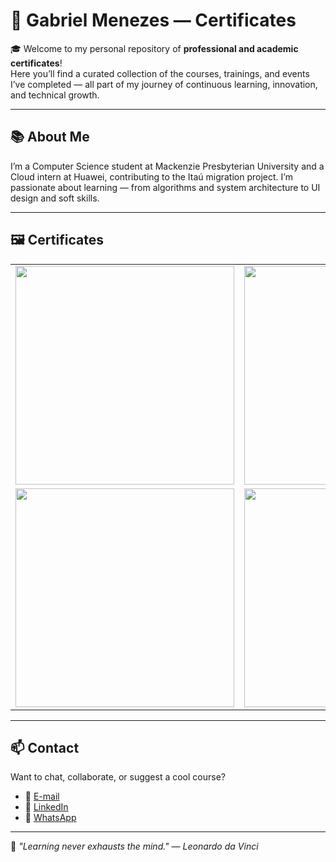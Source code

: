 # 🏅 Gabriel Menezes — Certificates

🎓 Welcome to my personal repository of **professional and academic certificates**!  
Here you’ll find a curated collection of the courses, trainings, and events I’ve completed — all part of my journey of continuous learning, innovation, and technical growth.

---

## 📚 About Me

I’m a Computer Science student at Mackenzie Presbyterian University and a Cloud intern at Huawei, contributing to the Itaú migration project. I’m passionate about learning — from algorithms and system architecture to UI design and soft skills.

---

## 🖼️ Certificates

<table>
  <tr>
    <td><img src="https://i.ibb.co/k2jYGc5H/Imers-o-Intelig-ncia-Artificial-2edi-o.jpg" width="350"/></td>
    <td><img src="https://i.ibb.co/L3sB7gs/GABRIEL-MENEZES.png" width="350"/></td>
  </tr>
  <tr>
    <td><img src="https://i.ibb.co/L3sB7gs/GABRIEL-MENEZES.png" width="350"/></td>
    <td><img src="https://i.ibb.co/L3sB7gs/GABRIEL-MENEZES.png" width="350"/></td>
  </tr>
</table>

---

## 📫 Contact

Want to chat, collaborate, or suggest a cool course?

- 📧 [E-mail](mailto:ga.menezes@hotmail.com)
- 💼 [LinkedIn](https://www.linkedin.com/in/seu-usuario)  
- 💬 [WhatsApp](https://wa.me/5511915834028)

---

🚀 *"Learning never exhausts the mind." — Leonardo da Vinci*




